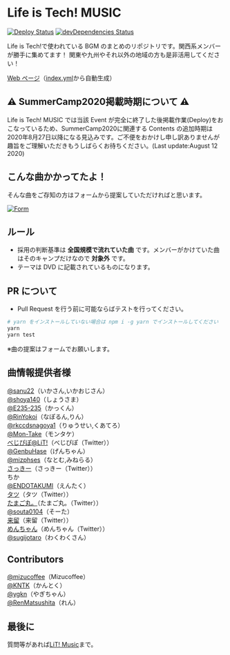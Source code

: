 # Life is Tech! MUSIC

[![Deploy Status](https://github.com/lit-kansai-members/music/workflows/Deploy/badge.svg)](https://github.com/lit-kansai-members/music/actions?query=workflow%3ADeploy) [![devDependencies Status](https://david-dm.org/lit-kansai-members/music/dev-status.svg)](https://david-dm.org/lit-kansai-members/music?type=dev)

Life is Tech!で使われている BGM のまとめのリポジトリです。関西系メンバーが勝手に集めてます！ 関東や九州やそれ以外の地域の方も是非活用してください！

[Web ページ](http://lit-kansai-members.github.io/music/)（[index.yml](./index.yml)から自動生成）

## ⚠️ SummerCamp2020掲載時期について ⚠️
Life is Tech! MUSIC では当該 Event が完全に終了した後掲載作業(Deploy)をおこなっているため、SummerCamp2020に関連する Contents の追加時期は2020年8月27日以降になる見込みです。ご不便をおかけし申し訳ありませんが趣旨をご理解いただきもうしばらくお待ちください。(Last update:August 12 2020)

## こんな曲かかってたよ！

そんな曲をご存知の方はフォームから提案していただければと思います。

[![Form](https://placehold.jp/24/3d4070/e8e8e8/170x50.png?text=%E6%8F%90%E6%A1%88%E3%83%95%E3%82%A9%E3%83%BC%E3%83%A0&css=%7B%22border-radius%22%3A%227px%22%7D)](https://goo.gl/forms/VNdvhC37OuRBtWCD3)

<!--
## Contribution
### Life is Tech! BGM におけるContributionのやり方講座

1. Fork
2. Edit
3. Commitをする
4. Pull Request
5. Marge plz! :)

-->

<!--
### :warning: WARNING :warning:
- 以下のフォーマットを使用してください

  ```yml
  - year: "2016" # 年 (Stringです！)
    camps:
    - name: "'16 Xmas Camp" # キャンプ名
      background: "img/backgorunds/xmas2016_desktop_yellow.jpg" # 背景画像のURL
      songs:
      - title: "Hey Ho" # 曲名
        author: "SEKAI NO OWARI" # 歌手名
        description: |
          [YouTube](//youtu.be/qfsr0S_QGOU)
          [歌詞(J-Lyric.net)](http://j-lyric.net/artist/a055790/l03c659.html)
        # リンクなど。"|"はYAMLの複数行記法です。
  ```
-->

## ルール

- 採用の判断基準は **全国規模で流れていた曲** です。メンバーがかけていた曲はそのキャンプだけなので **対象外** です。
- テーマは DVD に記載されているものになります。

## PR について

- Pull Request を行う前に可能ならばテストを行ってください。

```bash
# yarn をインストールしていない場合は npm i -g yarn でインストールしてください
yarn
yarn test
```

※曲の提案はフォームでお願いします。

## 曲情報提供者様

[@sanu22](//github.com/sanu22)（いかさん,いかおじさん）  
[@shoya140](//github.com/shoya140)（しょうさま）  
[@E235-235](//github.com/E235-235)（かっくん）  
[@RinYokoi](//github.com/RinYokoi)（なぽるん,りん）  
[@rkccdsnagoya1](//github.com/rkccdsnagoya1)（りゅうせい,くあてろ）  
[@Mon-Take](//github.com/Mon-Take)（モンタケ）  
[べじぴぽ@LiT!](//twitter.com/_vegi_pipo_Lit)（べじぴぽ（Twitter））  
[@GenbuHase](//github.com/GenbuHase)（げんちゃん）  
[@mizphses](//github.com/mizphses)（なとむ,みねらる）  
[さっきー](//twitter.com/222222222332a)（さっきー（Twitter））  
ちか  
[@ENDOTAKUMI](//github.com/ENDOTAKUMI)（えんたく）  
[タツ](//twitter.com/u39dc)（タツ（Twitter））  
[たまご丸。](//twitter.com/tamagomaRuuu)（たまご丸。（Twitter））  
[@souta0104](//github.com/souta0104)（そーた）  
[来留](//twitter.com/rairuuuuuuuuu)（来留（Twitter））  
[めんちゃん](//twitter.com/menchan_klis)（めんちゃん（Twitter））  
[@sugijotaro](//github.com/sugijotaro)（わくわくさん）

## Contributors

[@mizucoffee](//github.com/mizucoffee)（Mizucoffee）  
[@KNTK](//github.com/AkihiroTokai)（かんとく）  
[@ygkn](//github.com/ygkn)（やぎちゃん）  
[@RenMatsushita](//github.com/RenMatsushita)（れん）

## 最後に

質問等があれば[LiT! Music](//www.facebook.com/LiTmusic-182225395894104/)まで。
